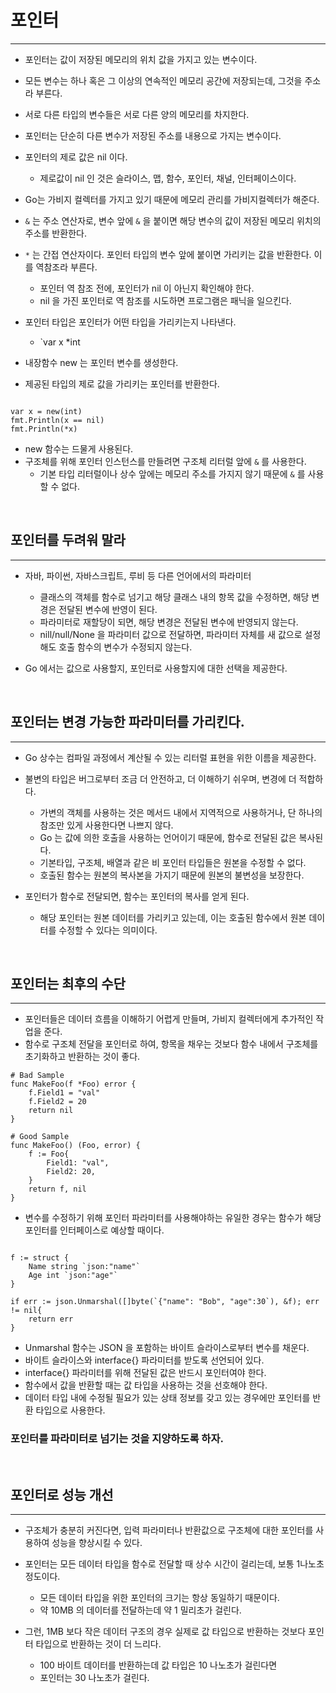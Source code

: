 
# 포인터

---

- 포인터는 값이 저장된 메모리의 위치 값을 가지고 있는 변수이다.
- 모든 변수는 하나 혹은 그 이상의 연속적인 메모리 공간에 저장되는데, 그것을 주소라 부른다.
- 서로 다른 타입의 변수들은 서로 다른 양의 메모리를 차지한다.
- 포인터는 단순히 다른 변수가 저장된 주소를 내용으로 가지는 변수이다.


- 포인터의 제로 값은 nil 이다. 
  - 제로값이 nil 인 것은 슬라이스, 맵, 함수, 포인터, 채널, 인터페이스이다.


- Go는 가비지 컬렉터를 가지고 있기 때문에 메모리 관리를 가비지컬렉터가 해준다.


- `&` 는 주소 연산자로, 변수 앞에 `&` 을 붙이면 해당 변수의 값이 저장된 메모리 위치의 주소를 반환한다.
- `*` 는 간접 연산자이다. 포인터 타입의 변수 앞에 붙이면 가리키는 값을 반환한다. 이를 역참조라 부른다.
  - 포인터 역 참조 전에, 포인터가 nil 이 아닌지 확인해야 한다.
  - nil 을 가진 포인터로 역 참조를 시도하면 프로그램은 패닉을 일으킨다.


- 포인터 타입은 포인터가 어떤 타입을 가리키는지 나타낸다.
  - `var x *int


- 내장함수 new 는 포인터 변수를 생성한다.
- 제공된 타입의 제로 값을 가리키는 포인터를 반환한다.
```shell

var x = new(int)
fmt.Println(x == nil)
fmt.Println(*x)

```

- new 함수는 드물게 사용된다.
- 구조체를 위해 포인터 인스턴스를 만들려면 구조체 리터럴 앞에 `&` 를 사용한다.
  - 기본 타입 리터럴이나 상수 앞에는 메모리 주소를 가지지 않기 때문에 `&` 를 사용할 수 없다.


<br />

## 포인터를 두려워 말라

---

- 자바, 파이썬, 자바스크립트, 루비 등 다른 언어에서의 파라미터
  - 클래스의 객체를 함수로 넘기고 해당 클래스 내의 항목 값을 수정하면, 해당 변경은 전달된 변수에 반영이 된다.
  - 파라미터로 재할당이 되면, 해당 변경은 전달된 변수에 반영되지 않는다.
  - nill/null/None 을 파라미터 값으로 전달하면, 파라미터 자체를 새 값으로 설정해도 호출 함수의 변수가 수정되지 않는다.
  

- Go 에서는 값으로 사용할지, 포인터로 사용할지에 대한 선택을 제공한다.


<br />

## 포인터는 변경 가능한 파라미터를 가리킨다.

---

- Go 상수는 컴파일 과정에서 계산될 수 있는 리터럴 표현을 위한 이름을 제공한다.


- 불변의 타입은 버그로부터 조금 더 안전하고, 더 이해하기 쉬우며, 변경에 더 적합하다.
  - 가변의 객체를 사용하는 것은 메서드 내에서 지역적으로 사용하거나, 단 하나의 참조만 있게 사용한다면 나쁘지 않다.
  - Go 는 값에 의한 호출을 사용하는 언어이기 때문에, 함수로 전달된 값은 복사된다.
  - 기본타입, 구조체, 배열과 같은 비 포인터 타입들은 원본을 수정할 수 없다.
  - 호출된 함수는 원본의 복사본을 가지기 때문에 원본의 불변성을 보장한다.


- 포인터가 함수로 전달되면, 함수는 포인터의 복사를 얻게 된다.
  - 해당 포인터는 원본 데이터를 가리키고 있는데, 이는 호출된 함수에서 원본 데이터를 수정할 수 있다는 의미이다.


<br />

## 포인터는 최후의 수단

---

- 포인터들은 데이터 흐름을 이해하기 어렵게 만들며, 가비지 컬렉터에게 추가적인 작업을 준다.
- 함수로 구조체 전달을 포인터로 하여, 항목을 채우는 것보다 함수 내에서 구조체를 초기화하고 반환하는 것이 좋다.

```shell
# Bad Sample
func MakeFoo(f *Foo) error {
	f.Field1 = "val"
	f.Field2 = 20
	return nil
}

# Good Sample
func MakeFoo() (Foo, error) {
	f := Foo{
		Field1: "val",
		Field2: 20,
	}
	return f, nil
}

```


- 변수를 수정하기 위해 포인터 파라미터를 사용해야하는 유일한 경우는 함수가 해당 포인터를 인터페이스로 예상할 때이다.

```shell

f := struct {
	Name string `json:"name"`
	Age int `json:"age"`
}

if err := json.Unmarshal([]byte(`{"name": "Bob", "age":30`), &f); err != nil{
	return err
}

```

- Unmarshal 함수는 JSON 을 포함하는 바이트 슬라이스로부터 변수를 채운다.
- 바이트 슬라이스와 interface{} 파라미터를 받도록 선언되어 있다.
- interface{} 파라미터를 위해 전달된 값은 반드시 포인터여야 한다.
- 함수에서 값을 반환할 때는 값 타입을 사용하는 것을 선호해야 한다.
- 데이터 타입 내에 수정될 필요가 있는 상태 정보를 갖고 있는 경우에만 포인터를 반환 타입으로 사용한다.


### 포인터를 파라미터로 넘기는 것을 지양하도록 하자.


<br />


## 포인터로 성능 개선

---

- 구조체가 충분히 커진다면, 입력 파라미터나 반환값으로 구조체에 대한 포인터를 사용하여 성능을 향상시킬 수 있다.
- 포인터는 모든 데이터 타입을 함수로 전달할 때 상수 시간이 걸리는데, 보통 1나노초 정도이다.
  - 모든 데이터 타입을 위한 포인터의 크기는 항상 동일하기 때문이다.
  - 약 10MB 의 데이터를 전달하는데 약 1 밀리초가 걸린다.

- 그런, 1MB 보다 작은 데이터 구조의 경우 실제로 값 타입으로 반환하는 것보다 포인터 타입으로 반환하는 것이 더 느리다.
  - 100 바이트 데이터를 반환하는데 값 타입은 10 나노초가 걸린다면
  - 포인터는 30 나노초가 걸린다.

